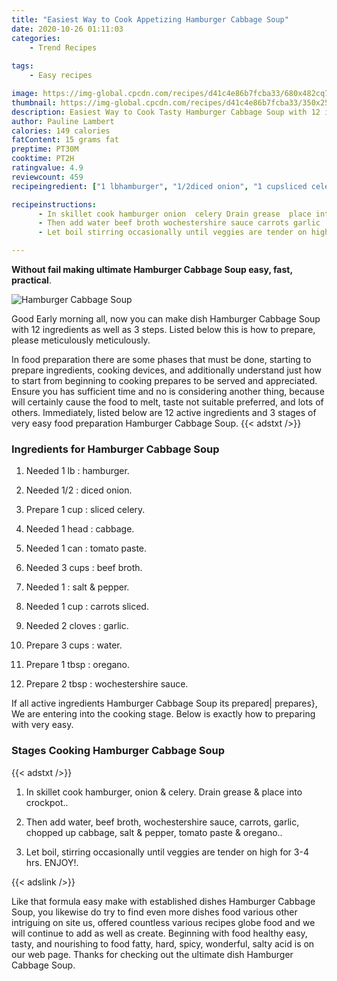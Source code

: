 ```yaml
---
title: "Easiest Way to Cook Appetizing Hamburger Cabbage Soup"
date: 2020-10-26 01:11:03
categories:
    - Trend Recipes
    
tags:
    - Easy recipes

image: https://img-global.cpcdn.com/recipes/d41c4e86b7fcba33/680x482cq70/hamburger-cabbage-soup-recipe-main-photo.jpg
thumbnail: https://img-global.cpcdn.com/recipes/d41c4e86b7fcba33/350x250cq70/hamburger-cabbage-soup-recipe-main-photo.jpg
description: Easiest Way to Cook Tasty Hamburger Cabbage Soup with 12 ingredients and 3 stages of easy cooking.
author: Pauline Lambert
calories: 149 calories
fatContent: 15 grams fat
preptime: PT30M
cooktime: PT2H
ratingvalue: 4.9
reviewcount: 459
recipeingredient: ["1 lbhamburger", "1/2diced onion", "1 cupsliced celery", "1 headcabbage", "1 cantomato paste", "3 cupsbeef broth", "1salt  pepper", "1 cupcarrots sliced", "2 clovesgarlic", "3 cupswater", "1 tbsporegano", "2 tbspwochestershire sauce"]

recipeinstructions: 
      - In skillet cook hamburger onion  celery Drain grease  place into crockpot 
      - Then add water beef broth wochestershire sauce carrots garlic  chopped up cabbage salt  pepper tomato paste  oregano 
      - Let boil stirring occasionally until veggies are tender on high for 34 hrs ENJOY

---
```




**Without fail making ultimate Hamburger Cabbage Soup easy, fast, practical**. 


![Hamburger Cabbage Soup](https://img-global.cpcdn.com/recipes/d41c4e86b7fcba33/680x482cq70/hamburger-cabbage-soup-recipe-main-photo.jpg "Hamburger Cabbage Soup")




Good Early morning all, now you can make dish Hamburger Cabbage Soup with 12 ingredients as well as 3 steps. Listed below this is how to prepare, please meticulously meticulously.

In food preparation there are some phases that must be done, starting to prepare ingredients, cooking devices, and additionally understand just how to start from beginning to cooking prepares to be served and appreciated. Ensure you has sufficient time and no is considering another thing, because will certainly cause the food to melt, taste not suitable preferred, and lots of others. Immediately, listed below are 12 active ingredients and 3 stages of very easy food preparation Hamburger Cabbage Soup.
{{< adstxt />}}

### Ingredients for Hamburger Cabbage Soup


1. Needed 1 lb : hamburger.

1. Needed 1/2 : diced onion.

1. Prepare 1 cup : sliced celery.

1. Needed 1 head : cabbage.

1. Needed 1 can : tomato paste.

1. Needed 3 cups : beef broth.

1. Needed 1 : salt &amp; pepper.

1. Needed 1 cup : carrots sliced.

1. Needed 2 cloves : garlic.

1. Prepare 3 cups : water.

1. Prepare 1 tbsp : oregano.

1. Prepare 2 tbsp : wochestershire sauce.



If all active ingredients Hamburger Cabbage Soup its prepared| prepares}, We are entering into the cooking stage. Below is exactly how to preparing with very easy.

### Stages Cooking Hamburger Cabbage Soup

{{< adstxt />}}


1. In skillet cook hamburger, onion &amp; celery. Drain grease &amp; place into crockpot..



1. Then add water, beef broth, wochestershire sauce, carrots, garlic,  chopped up cabbage, salt &amp; pepper, tomato paste &amp; oregano..



1. Let boil, stirring occasionally until veggies are tender on high for 3-4 hrs. ENJOY!.





{{< adslink />}}

Like that formula easy make with established dishes Hamburger Cabbage Soup, you likewise do try to find even more dishes food various other intriguing on site us, offered countless various recipes globe food and we will continue to add as well as create. Beginning with food healthy easy, tasty, and nourishing to food fatty, hard, spicy, wonderful, salty acid is on our web page. Thanks for checking out the ultimate dish Hamburger Cabbage Soup.
